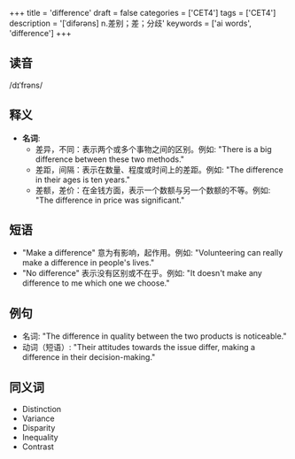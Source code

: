 +++
title = 'difference'
draft = false
categories = ['CET4']
tags = ['CET4']
description = '[ˈdifərəns] n.差别；差；分歧'
keywords = ['ai words', 'difference']
+++

## 读音
/dɪˈfrəns/

## 释义
- **名词**:
  - 差异，不同：表示两个或多个事物之间的区别。例如: "There is a big difference between these two methods."
  - 差距，间隔：表示在数量、程度或时间上的差距。例如: "The difference in their ages is ten years."
  - 差额，差价：在金钱方面，表示一个数额与另一个数额的不等。例如: "The difference in price was significant."

## 短语
- "Make a difference" 意为有影响，起作用。例如: "Volunteering can really make a difference in people's lives."
- "No difference" 表示没有区别或不在乎。例如: "It doesn't make any difference to me which one we choose."

## 例句
- 名词: "The difference in quality between the two products is noticeable."
- 动词（短语）: "Their attitudes towards the issue differ, making a difference in their decision-making."

## 同义词
- Distinction
- Variance
- Disparity
- Inequality
- Contrast
